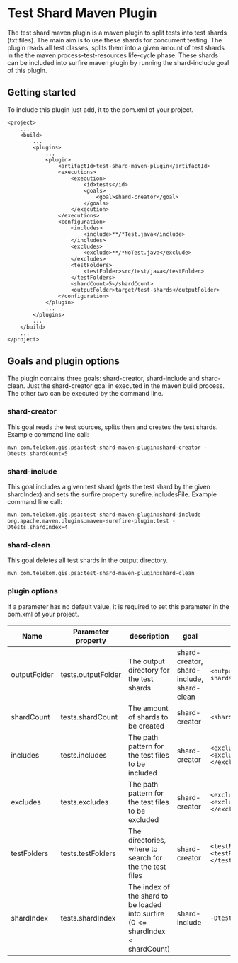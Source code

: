 # Test Shard Maven Plugin

The test shard maven plugin is a maven plugin to split tests into test shards (txt files). The main aim is to use these shards for concurrent testing. The plugin reads all test classes, splits them into a given amount of
test shards in the the maven process-test-resources life-cycle phase. These shards can be included into surfire maven plugin by running the shard-include goal of this plugin. 

## Getting started

To include this plugin just add, it to the pom.xml of your project.
```
<project>
	...	
	<build>
		...		
        <plugins>
			...	
            <plugin>
                <artifactId>test-shard-maven-plugin</artifactId>
                <executions>
                    <execution>
                        <id>tests</id>
                        <goals>
                            <goal>shard-creator</goal>
                        </goals>
                    </execution>
                </executions>
                <configuration>
                    <includes>
                        <include>**/*Test.java</include>
                    </includes>
                    <excludes>
                        <exclude>**/*NoTest.java</exclude>
                    </excludes>
                    <testFolders>
                        <testFolder>src/test/java</testFolder>
                    </testFolders>
                    <shardCount>5</shardCount>
                    <outputFolder>target/test-shards</outputFolder>
                </configuration>
            </plugin>			
			...
        </plugins>		
		...
    </build>	
	...
</project>
```

## Goals and plugin options

The plugin contains three goals: shard-creator, shard-include and shard-clean. Just the shard-creator goal in executed in the maven build process. The other two can be executed by the command line.

### shard-creator

This goal reads the test sources, splits then and creates the test shards.
Example command line call:
```
mvn com.telekom.gis.psa:test-shard-maven-plugin:shard-creator -Dtests.shardCount=5
```

### shard-include

This goal includes a given test shard (gets the test shard by the given shardIndex) and sets the surfire property surefire.includesFile.
Example command line call:
```
mvn com.telekom.gis.psa:test-shard-maven-plugin:shard-include org.apache.maven.plugins:maven-surefire-plugin:test -Dtests.shardIndex=4
```

### shard-clean

This goal deletes all test shards in the output directory.
```
mvn com.telekom.gis.psa:test-shard-maven-plugin:shard-clean
```

### plugin options

If a parameter has no default value, it is required to set this parameter in the pom.xml of your project.

Name | Parameter property | description | goal | example | default value
--- | --- | --- | --- | --- | ---
outputFolder | tests.outputFolder | The output directory for the test shards | shard-creator, shard-include, shard-clean | `<outputFolder>target/test-shards</outputFolder>` | `${project.build.directory}/test-shards`
shardCount | tests.shardCount | The amount of shards to be created | shard-creator | `<shardCount>5</shardCount>` |
includes | tests.includes | The path pattern for the test files to be included | shard-creator | `<excludes><exclude>**/*Test.java</exclude></excludes>` | `**/*Test.java`
excludes | tests.excludes | The path pattern for the test files to be excluded | shard-creator | `<excludes><exclude>**/*NoTest.java</exclude></excludes>` | []
testFolders | tests.testFolders | The directories, where to search for the the test files | shard-creator | `<testFolders><testFolder>src/test/java</testFolder></testFolders>` | `${project.build.testSourceDirectory}`
shardIndex | tests.shardIndex | The index of the shard to be loaded into surfire (0 <= shardIndex < shardCount) | shard-include | `-Dtests.shardIndex=1` | 

